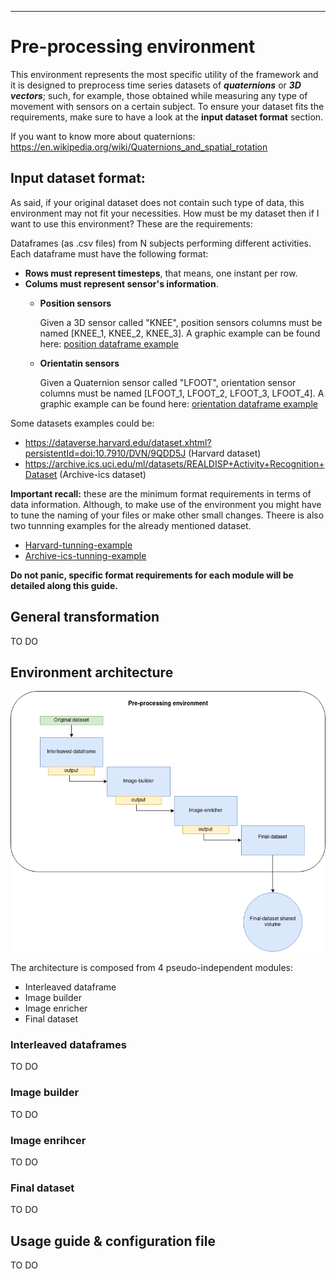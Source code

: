 -----------------------------------------

# Pre-processing environment
This environment represents the most specific utility of the framework and it is designed to preprocess time series datasets of ***quaternions*** or ***3D vectors***; such, for example, those obtained while measuring any type of movement with sensors on a certain subject. To ensure your dataset fits the requirements, make sure to have a look at the **input dataset format** section.

If you want to know more about quaternions: https://en.wikipedia.org/wiki/Quaternions_and_spatial_rotation

## Input dataset format: 
As said, if your original dataset does not contain such type of data, this environment may not fit your necessities. How must be my dataset then if I want to use this environment? These are the requirements:

Dataframes (as .csv files) from N subjects performing different activities. Each dataframe must have the following format:
- **Rows must represent timesteps**, that means, one instant per row.
- **Colums must represent sensor's information**.
    - **Position sensors**

      Given a 3D sensor called "KNEE", position sensors columns must be named [KNEE_1, KNEE_2, KNEE_3]. A graphic example can be found here:  [position dataframe example](doc/images/3d_vector_input_dataset.png)

    - **Orientatin sensors**

      Given a Quaternion sensor called "LFOOT", orientation sensor columns must be named [LFOOT_1, LFOOT_2, LFOOT_3, LFOOT_4]. A graphic example can be found here:  [orientation dataframe example](doc/images/quaternion_input_dataset.png)

Some datasets examples could be:

- https://dataverse.harvard.edu/dataset.xhtml?persistentId=doi:10.7910/DVN/9QDD5J (Harvard dataset)
- https://archive.ics.uci.edu/ml/datasets/REALDISP+Activity+Recognition+Dataset (Archive-ics dataset)

**Important recall:** these are the minimum format requirements in terms of data information. Although, to make use of the environment you might have to tune the naming of your files or make other small changes. Theere is also two tunnning examples for the already mentioned dataset.

- [Harvard-tunning-example](tunning-examples/Harvard-tunning-example)
- [Archive-ics-tunning-example](tunning-examples/Archive-ics-tunning-example)

**Do not panic, specific format requirements for each module will be detailed along this guide.**
## General transformation


TO DO


## Environment architecture

![Usage_schema](doc/images/pre-processing-environment-architecture.png)

The architecture is composed from 4 pseudo-independent modules:

- Interleaved dataframe
- Image builder
- Image enricher
- Final dataset


### Interleaved dataframes

TO DO

### Image builder

TO DO

### Image enrihcer

TO DO

### Final dataset

TO DO


## Usage guide & configuration file

TO DO